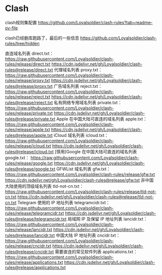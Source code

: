 # Clash

clash规则集配置 https://github.com/Loyalsoldier/clash-rules?tab=readme-ov-file

clash已经删库跑路了，最后的一些信息 https://github.com/Loyalsoldier/clash-rules/tree/hidden



直连域名列表 direct.txt：
https://raw.githubusercontent.com/Loyalsoldier/clash-rules/release/direct.txt
https://cdn.jsdelivr.net/gh/Loyalsoldier/clash-rules@release/direct.txt
代理域名列表 proxy.txt：
https://raw.githubusercontent.com/Loyalsoldier/clash-rules/release/proxy.txt
https://cdn.jsdelivr.net/gh/Loyalsoldier/clash-rules@release/proxy.txt
广告域名列表 reject.txt：
https://raw.githubusercontent.com/Loyalsoldier/clash-rules/release/reject.txt
https://cdn.jsdelivr.net/gh/Loyalsoldier/clash-rules@release/reject.txt
私有网络专用域名列表 private.txt：
https://raw.githubusercontent.com/Loyalsoldier/clash-rules/release/private.txt
https://cdn.jsdelivr.net/gh/Loyalsoldier/clash-rules@release/private.txt
Apple 在中国大陆可直连的域名列表 apple.txt：
https://raw.githubusercontent.com/Loyalsoldier/clash-rules/release/apple.txt
https://cdn.jsdelivr.net/gh/Loyalsoldier/clash-rules@release/apple.txt
iCloud 域名列表 icloud.txt：
https://raw.githubusercontent.com/Loyalsoldier/clash-rules/release/icloud.txt
https://cdn.jsdelivr.net/gh/Loyalsoldier/clash-rules@release/icloud.txt
[慎用]Google 在中国大陆可直连的域名列表 google.txt：
https://raw.githubusercontent.com/Loyalsoldier/clash-rules/release/google.txt
https://cdn.jsdelivr.net/gh/Loyalsoldier/clash-rules@release/google.txt
GFWList 域名列表 gfw.txt：
https://raw.githubusercontent.com/Loyalsoldier/clash-rules/release/gfw.txt
https://cdn.jsdelivr.net/gh/Loyalsoldier/clash-rules@release/gfw.txt
非中国大陆使用的顶级域名列表 tld-not-cn.txt：
https://raw.githubusercontent.com/Loyalsoldier/clash-rules/release/tld-not-cn.txt
https://cdn.jsdelivr.net/gh/Loyalsoldier/clash-rules@release/tld-not-cn.txt
Telegram 使用的 IP 地址列表 telegramcidr.txt：
https://raw.githubusercontent.com/Loyalsoldier/clash-rules/release/telegramcidr.txt
https://cdn.jsdelivr.net/gh/Loyalsoldier/clash-rules@release/telegramcidr.txt
局域网 IP 及保留 IP 地址列表 lancidr.txt：
https://raw.githubusercontent.com/Loyalsoldier/clash-rules/release/lancidr.txt
https://cdn.jsdelivr.net/gh/Loyalsoldier/clash-rules@release/lancidr.txt
中国大陆 IP 地址列表 cncidr.txt：
https://raw.githubusercontent.com/Loyalsoldier/clash-rules/release/cncidr.txt
https://cdn.jsdelivr.net/gh/Loyalsoldier/clash-rules@release/cncidr.txt
需要直连的常见软件列表 applications.txt：
https://raw.githubusercontent.com/Loyalsoldier/clash-rules/release/applications.txt
https://cdn.jsdelivr.net/gh/Loyalsoldier/clash-rules@release/applications.txt
